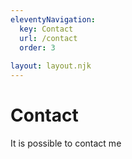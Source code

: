 ```yaml
---
eleventyNavigation:
  key: Contact
  url: /contact
  order: 3
  
layout: layout.njk
---
```

# Contact

It is possible to contact me
